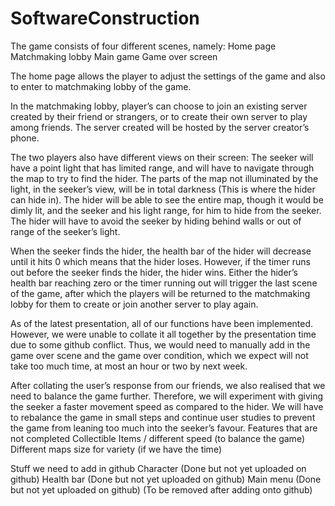 # SoftwareConstruction


The game consists of four different scenes, namely:
Home page
Matchmaking lobby
Main game
Game over screen

The home page allows the player to adjust the settings of the game and also to enter to matchmaking lobby of the game.

In the matchmaking lobby, player’s can choose to join an existing server created by their friend or strangers, or to create their own server to play among friends. The server created will be hosted by the server creator’s phone.

The two players also have different views on their screen:
The seeker will have a point light that has limited range, and will have to navigate through the map to try to find the hider. The parts of the map not illuminated by the light, in the seeker’s view, will be in total darkness (This is where the hider can hide in).
The hider will be able to see the entire map, though it would be dimly lit, and the seeker and his light range, for him to hide from the seeker. The hider will have to avoid the seeker by hiding behind walls or out of range of the seeker’s light.

When the seeker finds the hider, the health bar of the hider will decrease until it hits 0 which means that the hider loses. However, if the timer runs out before the seeker finds the hider, the hider wins. Either the hider’s health bar reaching zero or the timer running out will trigger the last scene of the game, after which the players will be returned to the matchmaking lobby for them to create or join another server to play again.

As of the latest presentation, all of our functions have been implemented. However, we were unable to collate it all together by the presentation time due to some github conflict. Thus, we would need to manually add in the game over scene and the game over condition, which we expect will not take too much time, at most an hour or two by next week.

After collating the user’s response from our friends, we also realised that we need to balance the game further. Therefore, we will experiment with giving the seeker a faster movement speed as compared to the hider. We will have to rebalance the game in small steps and continue user studies to prevent the game from leaning too much into the seeker’s favour. 
Features that are not completed
Collectible Items / different speed (to balance the game)
Different maps size for variety (if we have the time)

Stuff we need to add in github
Character (Done but not yet uploaded on github)
Health bar (Done but not yet uploaded on github)
Main menu (Done but not yet uploaded on github)
(To be removed after adding onto github)
